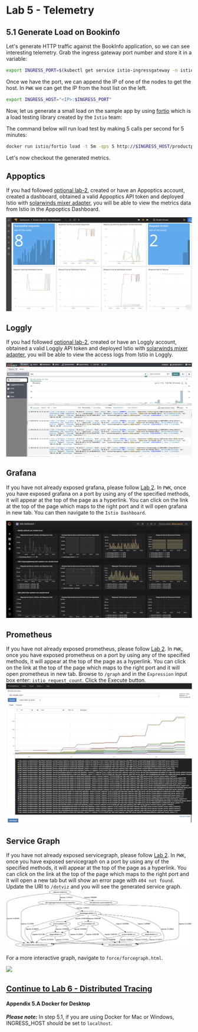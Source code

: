 # Lab 5 - Telemetry

## 5.1 Generate Load on Bookinfo
Let's generate HTTP traffic against the BookInfo application, so we can see interesting telemetry. Grab the ingress gateway port number and store it in a variable:

```sh
export INGRESS_PORT=$(kubectl get service istio-ingressgateway -n istio-system --template='{{(index .spec.ports 0).nodePort}}')
```

Once we have the port, we can append the IP of one of the nodes to get the host. In `PWK` we can get the IP from the host list on the left.
```sh
export INGRESS_HOST="<IP>:$INGRESS_PORT"
```

Now, let us generate a small load on the sample app by using [fortio](https://github.com/istio/fortio) which is a load testing library created by the `Istio` team:

The command below will run load test by making 5 calls per second for 5 minutes:
```sh
docker run istio/fortio load -t 5m -qps 5 http://$INGRESS_HOST/productpage
```

Let's now checkout the generated metrics.

## Appoptics
If you had followed [optional lab-2](../lab-2/optional.md), created or have an Appoptics account, created a dashboard, obtained a valid Appoptics API token and deployed Istio with [solarwinds mixer adapter](https://github.com/solarwinds/istio-adapter), you will be able to view the metrics data from Istio in the Appoptics Dashboard.

![](img/AO_Dashboard.png)

## Loggly
If you had followed [optional lab-2](../lab-2/optional.md), created or have an Loggly account, obtained a valid Loggly API token and deployed Istio with [solarwinds mixer adapter](https://github.com/solarwinds/istio-adapter), you will be able to view the access logs from Istio in Loggly.

![](img/Loggly.png)


## Grafana

If you have not already exposed grafana, please follow [Lab 2](../lab-2/README.md). 
In `PWK`, once you have exposed grafana on a port by using any of the specified methods, it will appear at the top of the page as a hyperlink. You can click on the link at the top of the page which maps to the right port and it will open grafana in new tab. You can then navigate to the `Istio Dashboard`.

![](img/Grafana_Istio_Dashboard.png)

## Prometheus
If you have not already exposed prometheus, please follow [Lab 2](../lab-2/README.md). 
In `PWK`, once you have exposed prometheus on a port by using any of the specified methods, it will appear at the top of the page as a hyperlink. You can click on the link at the top of the page which maps to the right port and it will open prometheus in new tab. 
Browse to `/graph` and in the `Expression` input box enter: `istio_request_count`. Click the Execute button.
![](img/Prometheus.png)

## Service Graph

If you have not already exposed servicegraph, please follow [Lab 2](../lab-2/README.md). 
In `PWK`, once you have exposed servicegraph on a port by using any of the specified methods, it will appear at the top of the page as a hyperlink. You can click on the link at the top of the page which maps to the right port and it will open a new tab but will show an error page with `404 not found`. 
Update the URI to `/dotviz` and you will see the generated service graph.
![](img/servicegraph.png)

For a more interactive graph, navigate to `force/forcegraph.html`.

![](https://istio.io/docs/tasks/telemetry/img/servicegraph-example.png)


## [Continue to Lab 6 - Distributed Tracing](../lab-6/README.md)


#### Appendix 5.A Docker for Desktop
***Please note:*** In step 5.1, if you are using Docker for Mac or Windows, INGRESS_HOST should be set to `localhost`.
